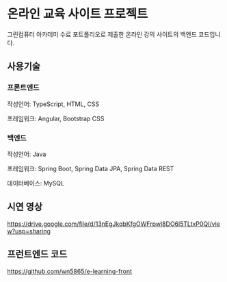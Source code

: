 # 온라인 교육 사이트 프로젝트
그린컴퓨터 아카데미 수료 포트폴리오로 제출한 온라인 강의 사이트의 백엔드 코드입니다.

## 사용기술
### 프론트엔드
작성언어: TypeScript, HTML, CSS

프레임워크: Angular, Bootstrap CSS

### 백엔드
작성언어: Java

프레임워크: Spring Boot, Spring Data JPA, Spring Data REST

데이터베이스: MySQL

## 시연 영상
https://drive.google.com/file/d/13nEgJkqbKfgOWFrpwl8DO6l5TLtxP0QI/view?usp=sharing

## 프런트엔드 코드
https://github.com/wn5865/e-learning-front
